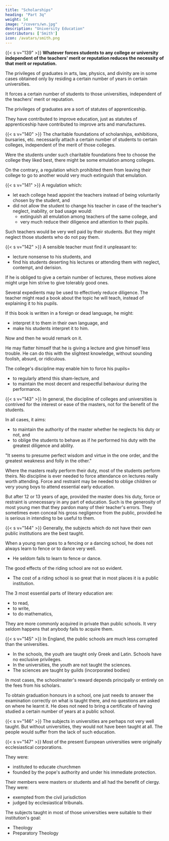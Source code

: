 ```yaml
---
title: "Scholarships"
heading: "Part 3q"
weight: 54
image: "/covers/wn.jpg"
description: "University Education"
contributors: ['Smith']
icon: /avatars/smith.png
---
```



{{< s v="139" >}} **Whatever forces students to any college or university independent of the teachers' merit or reputation reduces the necessity of that merit or reputation.**

The privileges of graduates in arts, law, physics, and divinity are in some cases obtained only by residing a certain number of years in certain universities.

It forces a certain number of students to those universities, independent of the teachers' merit or reputation.

The privileges of graduates are a sort of statutes of apprenticeship.

They have contributed to improve education, just as statutes of apprenticeship have contributed to improve arts and manufactures.


{{< s v="140" >}} The charitable foundations of scholarships, exhibitions, bursaries, etc. necessarily attach a certain number of students to certain colleges, independent of the merit of those colleges.

Were the students under such charitable foundations free to choose the college they liked best, there might be some emulation among colleges.

On the contrary, a regulation which prohibited them from leaving their college to go to another would very much extinguish that emulation.


{{< s v="141" >}}  A regulation which: 
- let each college head appoint the teachers instead of being voluntarily chosen by the student, and
- did not allow the student to change his teacher in case of the teacher's neglect, inability, or bad usage would:
  - extinguish all emulation among teachers of the same college, and
  - very much reduce their diligence and attention to their pupils.

Such teachers would be very well paid by their students. But they might neglect those students who do not pay them.


{{< s v="142" >}}  A sensible teacher must find it unpleasant to:
- lecture nonsense to his students, and
- find his students deserting his lectures or attending them with neglect, contempt, and derision.

If he is obliged to give a certain number of lectures, these motives alone might urge him strive to give tolerably good ones.

Several expedients may be used to effectively reduce diligence.
The teacher might read a book about the topic he will teach, instead of explaining it to his pupils.

If this book is written in a foreign or dead language, he might:
- interpret it to them in their own language, and
- make his students interpret it to him.

Now and then he would remark on it.

He may flatter himself that he is giving a lecture and give himself less trouble.
He can do this with the slightest knowledge, without sounding foolish, absurd, or ridiculous.

The college's discipline may enable him to force his pupils= 
- to regularly attend this sham-lecture, and
- to maintain the most decent and respectful behaviour during the performance.


{{< s v="143" >}} In general, the discipline of colleges and universities is contrived for the interest or ease of the masters, not for the benefit of the students.

In all cases, it aims: 
- to maintain the authority of the master whether he neglects his duty or not, and
- to oblige the students to behave as if he performed his duty with the greatest diligence and ability.

"It seems to presume perfect wisdom and virtue in the one order, and the greatest weakness and folly in the other."

Where the masters really perform their duty, most of the students perform theirs.
No discipline is ever needed to force attendance on lectures really worth attending.
Force and restraint may be needed to oblige children or very young boys to attend essential early education.

But after 12 or 13 years of age, provided the master does his duty, force or restraint is unnecessary in any part of education.
Such is the generosity of most young men that they pardon many of their teacher's errors.
They sometimes even conceal his gross negligence from the public, provided he is serious in intending to be useful to them.


{{< s v="144" >}} Generally, the subjects which do not have their own public institutions are the best taught.

When a young man goes to a fencing or a dancing school, he does not always learn to fence or to dance very well.
- He seldom fails to learn to fence or dance.

The good effects of the riding school are not so evident.
- The cost of a riding school is so great that in most places it is a public institution.

The 3 most essential parts of literary education are:
- to read,
- to write,
- to do mathematics,

They are more commonly acquired in private than public schools. It very seldom happens that anybody fails to acquire them.



{{< s v="145" >}} In England, the public schools are much less corrupted than the universities.

- In the schools, the youth are taught only Greek and Latin. Schools have no exclusive privileges.
- In the universities, the youth are not taught the sciences.
- The sciences are taught by guilds (incorporated bodies)

In most cases, the schoolmaster's reward depends principally or entirely on the fees from his scholars.

To obtain graduation honours in a school, one just needs to answer the examination correctly on what is taught there, and no questions are asked on where he learnt it. He does not need to bring a certificate of having studied a certain number of years at a public school.


{{< s v="146" >}} The subjects in universities are perhaps not very well taught. But without universities, they would not have been taught at all. The people would suffer from the lack of such education.


{{< s v="147" >}} Most of the present European universities were originally ecclesiastical corporations.

They were: 
- instituted to educate churchmen
- founded by the pope's authority and under his immediate protection.

Their members were masters or students and all had the benefit of clergy. They were:
- exempted from the civil jurisdiction <!-- of the countries where those universities were situated. -->
- judged by ecclesiastical tribunals.

The subjects taught in most of those universities were suitable to their institution's goal:
- Theology
- Preparatory Theology
